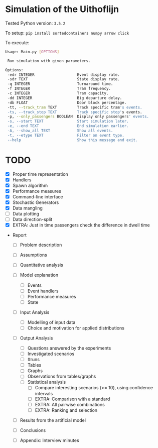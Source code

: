# Simulation of the Uithoflijn

Tested Python version: `3.5.2`

To setup: `pip install sortedcontainers numpy arrow click`

To execute: 
 ```bash
 Usage: Main.py [OPTIONS]

  Run simulation with given parameters.

Options:
  -edr INTEGER                   Event display rate.
  -sdr TEXT                      State display rate.
  -q INTEGER                     Turnaround time.
  -f INTEGER                     Tram frequency.
  -c INTEGER                     Tram capacity.
  -dd INTEGER                    Big departure delay.
  -db FLOAT                      Door block percentage.
  -tt, --track_tram TEXT         Track specific tram's events.
  -ts, --track_stop TEXT         Track specific stop's events.
  -p, --only_passengers BOOLEAN  Display only passengers' events.
  -s, --start TEXT               Start simulation later.
  -e, --end TEXT                 End simulation earlier.
  -A, --show_all TEXT            Show all events.
  -t, --etype TEXT               Filter on event type.
  --help                         Show this message and exit.
 ```

# TODO
- [x] Proper time representation
- [x] Handlers
- [x] Spawn algorithm
- [x] Performance measures
- [x] Command-line interface
- [x] Stochastic Generators
- [x] Data mangling
- [ ] Data plotting
- [ ] Data direction-split
- [x] EXTRA: Just in time passengers check the difference in dwell time
- Report
  * [ ] Problem description
  * [ ] Assumptions
  * [ ] Quantitative analysis
  * [ ] Model explanation
    - [ ] Events
    - [ ] Event handlers
    - [ ] Performance measures
    - [ ] State
  * [ ] Input Analysis
    - [ ] Modelling of input data
    - [ ] Choice and motivation for applied distributions
  * [ ] Output Analysis
    - [ ] Questions answered by the experiments
    - [ ] Investigated scenarios
    - [ ] #runs
    - [ ] Tables
    - [ ] Graphs
    - [ ] Observations from tables/graphs
    - [ ] Statistical analysis
      * [ ] Compare interesting scenarios (>= 10), using confidence intervals
      * [ ] EXTRA: Comparison with a standard
      * [ ] EXTRA: All pairwise combinations
      * [ ] EXTRA: Ranking and selection
  * [ ] Results from the artificial model
  * [ ] Conclusions
  * [ ] Appendix: Interview minutes
  

